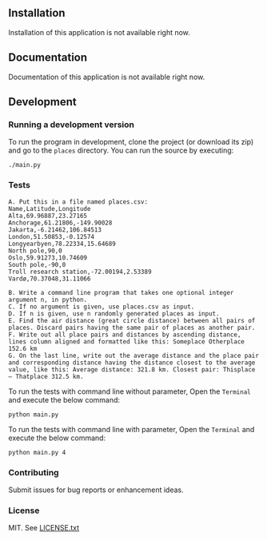 ## Installation

Installation of this application is not available right now.

## Documentation

Documentation of this application is not available right now.


## Development

### Running a development version

To run the program in development, clone the project (or download its zip) and go to the `places` directory. You can run the source by executing:

	./main.py

### Tests

    A. Put this in a file named places.csv:
    Name,Latitude,Longitude
    Alta,69.96887,23.27165
    Anchorage,61.21806,-149.90028
    Jakarta,-6.21462,106.84513
    London,51.50853,-0.12574
    Longyearbyen,78.22334,15.64689
    North pole,90,0
    Oslo,59.91273,10.74609
    South pole,-90,0
    Troll research station,-72.00194,2.53389
    Vardø,70.37048,31.11066

    B. Write a command line program that takes one optional integer argument n, in python.
    C. If no argument is given, use places.csv as input.
    D. If n is given, use n randomly generated places as input.
    E. Find the air distance (great circle distance) between all pairs of places. Discard pairs having the same pair of places as another pair.
    F. Write out all place pairs and distances by ascending distance, lines column aligned and formatted like this: Someplace Otherplace 152.6 km
    G. On the last line, write out the average distance and the place pair and corresponding distance having the distance closest to the average value, like this: Average distance: 321.8 km. Closest pair: Thisplace – Thatplace 312.5 km.

To run the tests with command line without parameter, Open the `Terminal` and execute the below command:

	python main.py

To run the tests with command line with parameter, Open the `Terminal` and execute the below command:

	python main.py 4

### Contributing

Submit issues for bug reports or enhancement ideas.


### License

MIT. See [LICENSE.txt](https://github.com/forevermanoj/places/blob/main/LICENSE)